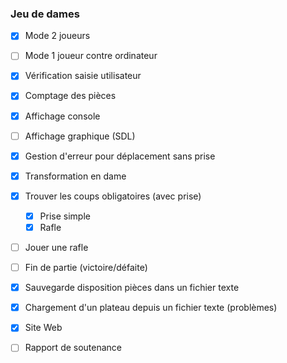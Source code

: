 ### Jeu de dames

- [x] Mode 2 joueurs
- [ ] Mode 1 joueur contre ordinateur
- [X] Vérification saisie utilisateur
- [x] Comptage des pièces
- [x] Affichage console
- [ ] Affichage graphique (SDL)
- [x] Gestion d'erreur pour déplacement sans prise
- [x] Transformation en dame
- [x] Trouver les coups obligatoires (avec prise)
    - [x] Prise simple
    - [x] Rafle
- [ ] Jouer une rafle
- [ ] Fin de partie (victoire/défaite)
- [x] Sauvegarde disposition pièces dans un fichier texte
- [x] Chargement d'un plateau depuis un fichier texte (problèmes)

- [x] Site Web
- [ ] Rapport de soutenance
